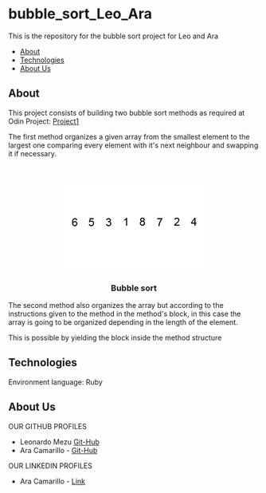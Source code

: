 # bubble_sort_Leo_Ara
This is the repository for the bubble sort project for Leo and Ara

* [About](#about)
* [Technologies](#technologies)
* [About Us](#about-us)

## About
This project consists of building two bubble sort methods as required at Odin Project:
[Project1](https://www.theodinproject.com/courses/ruby-programming/lessons/advanced-building-blocks)

The first method organizes a given array from the smallest element to the largest one comparing every element with it's next neighbour and swapping it if necessary.

<br />
<p align="center">
  <img src=".images/example.gif" alt="example.gif">
  <h3 align="center">Bubble sort</h3>
</p>


The second method also organizes the array but according to the instructions given to the method in the method's block, in this case the array is going to be organized depending in the length of the element.

This is possible by yielding the block inside the method structure

## Technologies
Environment language: Ruby

## About Us
OUR GITHUB PROFILES
* Leonardo Mezu		[Git-Hub](https://github.com/leonmezu1)
* Ara Camarillo - [Git-Hub](https://github.com/aracelicaes)

OUR LINKEDIN PROFILES
* Ara Camarillo - [Link](https://www.linkedin.com/in/ara-camarillo-7297799b/)
